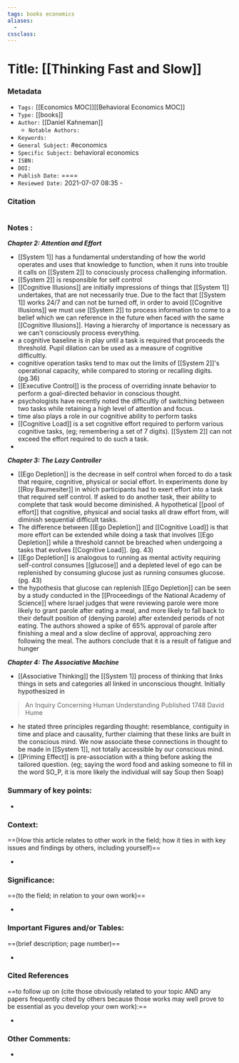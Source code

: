 ```yaml
---
tags: books economics 
aliases: 
  - 
cssclass: 
---
```


# Title: [[Thinking Fast and Slow]]

### Metadata

- `Tags:` [[Economics MOC]][[Behavioral Economics MOC]]
- `Type:` [[books]]
- `Author:` [[Daniel Kahneman]]
	- `Notable Authors:` 
- `Keywords:` 
- `General Subject:` #economics 
- `Specific Subject:` behavioral economics
- `ISBN:` 
- `DOI:` 
- `Publish Date:` ====
- `Reviewed Date:` 2021-07-07 08:35 - 

### Citation

```latex

```

### Notes :

***Chapter 2: Attention and Effort***
- [[System 1]] has a fundamental understanding of how the world operates and uses that knowledge to function, when it runs into trouble it calls on [[System 2]] to consciously process challenging information.
- [[System 2]] is responsible for self control
- [[Cognitive Illusions]] are initially impressions of things that [[System 1]] undertakes, that are not necessarily true. Due to the fact that [[System 1]] works 24/7 and can not be turned off, in order to avoid [[Cognitive Illusions]] we must use [[System 2]] to process information to come to a belief which we can reference in the future when faced with the same [[Cognitive Illusions]]. Having a hierarchy of importance is necessary as we can't consciously process everything.
- a cognitive baseline is in play until a task is required that proceeds the threshold. Pupil dilation can be used as a measure of cognitive difficultly. 
- cognitive operation tasks tend to max out the limits of [[System 2]]'s operational capacity, while compared to storing or recalling digits. (pg.36)
- [[Executive Control]] is the process of overriding innate behavior to perform a goal-directed behavior in conscious thought.
- psychologists have recently noted the difficultly of switching between two tasks while retaining a high level of attention and focus.
- time also plays a role in our cognitive ability to perform tasks
- [[Cognitive Load]] is a set cognitive effort required to perform various cognitive tasks, (eg; remembering a set of 7 digits). [[System 2]] can not exceed the effort required to do such a task.
-

***Chapter 3: The Lazy Controller***
- [[Ego Depletion]] is the decrease in self control when forced to do a task that require, cognitive, physical or social effort. In experiments done by [[Roy Baumesiter]] in which participants had to exert effort into a task that required self control. If asked to do another task, their ability to complete that task would become diminished. A hypothetical [[pool of effort]] that cognitive, physical and social tasks all draw effort from, will diminish sequential  difficult tasks.
- The difference between [[Ego Depletion]] and [[Cognitive Load]] is that more effort can be extended while doing a task that involves [[Ego Depletion]] while a threshold cannot be breached when undergoing a tasks that evolves [[Cognitive Load]]. (pg. 43)
- [[Ego Depletion]] is analogous to running as mental activity requiring self-control consumes [[glucose]] and a depleted level of ego can be replenished by consuming glucose just as running consumes glucose. (pg. 43)
- the hypothesis that glucose can replenish [[Ego Depletion]] can be seen by a study conducted in the [[Proceedings of the National Academy of Science]] where Israel judges that were reviewing parole were more likely to grant parole after eating a meal, and more likely to fall back to their default position of (denying parole) after extended periods of not eating. The authors showed a spike of 65% approval of parole after finishing a meal and a slow decline of approval, approaching zero following the meal. The authors conclude that it is a result of fatigue and hunger

***Chapter 4: The Associative Machine***
- [[Associative Thinking]] the [[System 1]] process of thinking that links things in sets and categories all linked in unconscious thought. Initially hypothesized in 
> An Inquiry Concerning Human Understanding 
> Published 1748
> David Hume

- he stated three principles regarding thought: resemblance, contiguity in time and place and causality, further claiming that these links are built in the conscious mind. We now associate these connections in thought to be made in [[System 1]], not totally accessible by our conscious mind.
- [[Priming Effect]] is pre-association with a thing before asking the tailored question. (eg; saying the word food and asking someone to fill in the word SO_P, it is more likely the individual will say Soup then Soap)

### Summary of key points:

- 

### Context:

==(How this article relates to other work in the field; how it ties in with key issues and findings by others, including yourself)==

- 

### Significance:

==(to the field; in relation to your own work)==

- 

### Important Figures and/or Tables:

==(brief description; page number)==

- 

### Cited References 

==to follow up on (cite those obviously related to your topic AND any papers frequently cited by others because those works may well prove to be essential as you develop your own work):==

- 

### Other Comments:

- 